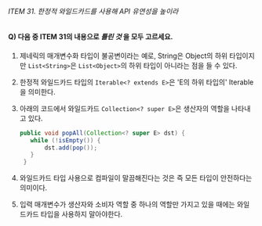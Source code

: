 ###### ITEM 31. 한정적 와일드카드를 사용해 API 유연성을 높이라

#### Q) 다음 중 ITEM 31의 내용으로 *틀린 것* 을 모두 고르세요.

1. 제네릭의 매개변수화 타입이 불공변이라는 예로, String은 Object의 하위 타입이지만 ```List<String>```은 ```List<Object>```의 하위 타입이 아니라는 점을 들 수 있다.

 
2. 한정적 와일드카드 타입의 ```Iterable<? extends E>```은 'E의 하위 타입의' Iterable을 의미한다.


3. 아래의 코드에서 와일드카드 ```Collection<? super E>```은 생산자의 역할을 나타내고 있다.    
    ```java
    public void popAll(Collection<? super E> dst) {      
       while (!isEmpty()) {   
           dst.add(pop());   
       }   
     }   
    ```

4. 와일드카드 타입 사용으로 컴파일이 말끔해진다는 것은 즉 모든 타입이 안전하다는 의미이다.     


5. 입력 매개변수가 생산자와 소비자 역할 중 하나의 역할만 가지고 있을 때에는 와일드카드 타입을 사용하지 말아야한다.   

